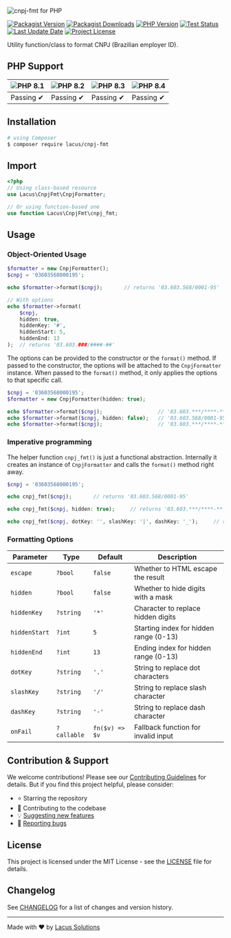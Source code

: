 ![cnpj-fmt for PHP](https://github.com/user-attachments/assets/a2c32327-060c-4ea5-9f35-03c11d1c37ab)

[![Packagist Version](https://img.shields.io/packagist/v/lacus/cnpj-fmt)](https://packagist.org/packages/lacus/cnpj-fmt)
[![Packagist Downloads](https://img.shields.io/packagist/dm/lacus/cnpj-fmt)](https://packagist.org/packages/lacus/cnpj-fmt)
[![PHP Version](https://img.shields.io/packagist/php-v/lacus/cnpj-fmt)](https://www.php.net/)
[![Test Status](https://img.shields.io/github/actions/workflow/status/LacusSolutions/br-utils-php/ci.yml?label=ci/cd)](https://github.com/LacusSolutions/br-utils-php/actions)
[![Last Update Date](https://img.shields.io/github/last-commit/LacusSolutions/br-utils-php)](https://github.com/LacusSolutions/br-utils-php)
[![Project License](https://img.shields.io/github/license/LacusSolutions/br-utils-php)](https://github.com/LacusSolutions/br-utils-php/blob/main/LICENSE)

Utility function/class to format CNPJ (Brazilian employer ID).

## PHP Support

| ![PHP 8.1](https://img.shields.io/badge/PHP-8.1-777BB4?logo=php&logoColor=white) | ![PHP 8.2](https://img.shields.io/badge/PHP-8.2-777BB4?logo=php&logoColor=white) | ![PHP 8.3](https://img.shields.io/badge/PHP-8.3-777BB4?logo=php&logoColor=white) | ![PHP 8.4](https://img.shields.io/badge/PHP-8.4-777BB4?logo=php&logoColor=white) |
|--- | --- | --- | --- |
| Passing ✔ | Passing ✔ | Passing ✔ | Passing ✔ |

## Installation

```bash
# using Composer
$ composer require lacus/cnpj-fmt
```

## Import

```php
<?php
// Using class-based resource
use Lacus\CnpjFmt\CnpjFormatter;

// Or using function-based one
use function Lacus\CnpjFmt\cnpj_fmt;
```

## Usage

### Object-Oriented Usage

```php
$formatter = new CnpjFormatter();
$cnpj = '03603568000195';

echo $formatter->format($cnpj);       // returns '03.603.568/0001-95'

// With options
echo $formatter->format(
    $cnpj,
    hidden: true,
    hiddenKey: '#',
    hiddenStart: 5,
    hiddenEnd: 13
);  // returns '03.603.###/####-##'
```

The options can be provided to the constructor or the `format()` method. If passed to the constructor, the options will be attached to the `CnpjFormatter` instance. When passed to the `format()` method, it only applies the options to that specific call.

```php
$cnpj = '03603568000195';
$formatter = new CnpjFormatter(hidden: true);

echo $formatter->format($cnpj);                  // '03.603.***/****-**'
echo $formatter->format($cnpj, hidden: false);   // '03.603.568/0001-95' merges the options to the instance's
echo $formatter->format($cnpj);                  // '03.603.***/****-**' uses only the instance options
```

### Imperative programming

The helper function `cnpj_fmt()` is just a functional abstraction. Internally it creates an instance of `CnpjFormatter` and calls the `format()` method right away.

```php
$cnpj = '03603568000195';

echo cnpj_fmt($cnpj);       // returns '03.603.568/0001-95'

echo cnpj_fmt($cnpj, hidden: true);     // returns '03.603.***/****-**'

echo cnpj_fmt($cnpj, dotKey: '', slashKey: '|', dashKey: '_');     // returns '03603568|0001_95'
```

### Formatting Options

| Parameter | Type | Default | Description |
|-----------|------|---------|-------------|
| `escape` | `?bool` | `false` | Whether to HTML escape the result |
| `hidden` | `?bool` | `false` | Whether to hide digits with a mask |
| `hiddenKey` | `?string` | `'*'` | Character to replace hidden digits |
| `hiddenStart` | `?int` | `5` | Starting index for hidden range (0-13) |
| `hiddenEnd` | `?int` | `13` | Ending index for hidden range (0-13) |
| `dotKey` | `?string` | `'.'` | String to replace dot characters |
| `slashKey` | `?string` | `'/'` | String to replace slash character |
| `dashKey` | `?string` | `'-'` | String to replace dash character |
| `onFail` | `?callable` | `fn($v) => $v` | Fallback function for invalid input |

## Contribution & Support

We welcome contributions! Please see our [Contributing Guidelines](https://github.com/LacusSolutions/br-utils-php/blob/main/CONTRIBUTING.md) for details. But if you find this project helpful, please consider:

- ⭐ Starring the repository
- 🤝 Contributing to the codebase
- 💡 [Suggesting new features](https://github.com/LacusSolutions/br-utils-php/issues)
- 🐛 [Reporting bugs](https://github.com/LacusSolutions/br-utils-php/issues)

## License

This project is licensed under the MIT License - see the [LICENSE](https://github.com/LacusSolutions/br-utils-php/blob/main/LICENSE) file for details.

## Changelog

See [CHANGELOG](https://github.com/LacusSolutions/br-utils-php/blob/main/packages/cnpj-fmt/CHANGELOG.md) for a list of changes and version history.

---

Made with ❤️ by [Lacus Solutions](https://github.com/LacusSolutions)
